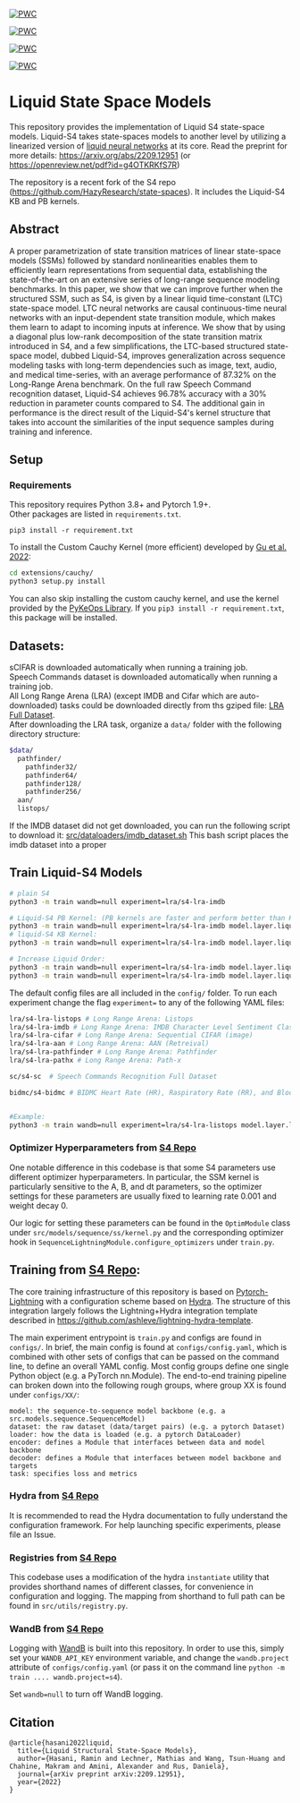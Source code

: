 	
[![PWC](https://img.shields.io/endpoint.svg?url=https://paperswithcode.com/badge/liquid-structural-state-space-models/spo2-estimation-on-bidmc)](https://paperswithcode.com/sota/spo2-estimation-on-bidmc?p=liquid-structural-state-space-models)

[![PWC](https://img.shields.io/endpoint.svg?url=https://paperswithcode.com/badge/liquid-structural-state-space-models/heart-rate-estimation-on-bidmc)](https://paperswithcode.com/sota/heart-rate-estimation-on-bidmc?p=liquid-structural-state-space-models)

[![PWC](https://img.shields.io/endpoint.svg?url=https://paperswithcode.com/badge/liquid-structural-state-space-models/speech-recognition-on-speech-commands-2)](https://paperswithcode.com/sota/speech-recognition-on-speech-commands-2?p=liquid-structural-state-space-models)

[![PWC](https://img.shields.io/endpoint.svg?url=https://paperswithcode.com/badge/liquid-structural-state-space-models/long-range-modeling-on-lra)](https://paperswithcode.com/sota/long-range-modeling-on-lra?p=liquid-structural-state-space-models)


# Liquid State Space Models 

This repository provides the implementation of Liquid S4 state-space models. Liquid-S4 takes state-spaces models to another level by utilizing a linearized version of [liquid neural networks](https://github.com/raminmh/liquid_time_constant_networks) at its core. Read the preprint for more details:
https://arxiv.org/abs/2209.12951 (or https://openreview.net/pdf?id=g4OTKRKfS7R)

The repository is a recent fork of the S4 repo (https://github.com/HazyResearch/state-spaces). It includes the Liquid-S4 KB and PB kernels.

## Abstract
A proper parametrization of state transition matrices of linear state-space models (SSMs) followed by standard nonlinearities enables them to efficiently learn representations from sequential data, establishing the state-of-the-art on an extensive series of long-range sequence modeling benchmarks. In this paper, we show that we can improve further when the structured SSM, such as S4, is given by a linear liquid time-constant (LTC) state-space model. LTC neural networks are causal continuous-time neural networks with an input-dependent state transition module, which makes them learn to adapt to incoming inputs at inference. We show that by using a diagonal plus low-rank decomposition of the state transition matrix introduced in S4, and a few simplifications, the LTC-based structured state-space model, dubbed Liquid-S4, improves generalization across sequence modeling tasks with long-term dependencies such as image, text, audio, and medical time-series, with an average performance of 87.32\% on the Long-Range Arena benchmark. On the full raw Speech Command recognition dataset, Liquid-S4 achieves 96.78\% accuracy with a 30\% reduction in parameter counts compared to S4. The additional gain in performance is the direct result of the Liquid-S4's kernel structure that takes into account the similarities of the input sequence samples during training and inference.

## Setup

### Requirements
This repository requires Python 3.8+ and Pytorch 1.9+.  
Other packages are listed in `requirements.txt`.

`pip3 install -r requirement.txt`

To install the Custom Cauchy Kernel (more efficient) developed by [Gu et al. 2022](https://github.com/HazyResearch/state-spaces):
```bash
cd extensions/cauchy/
python3 setup.py install
```

You can also skip installing the custom cauchy kernel, and use the kernel provided by the [PyKeOps Library](https://www.kernel-operations.io/keops/python/installation.html). If you `pip3 install -r requirement.txt`, this package will be installed. 

## Datasets:

sCIFAR is downloaded automatically when running a training job.  
Speech Commands dataset is downloaded automatically when running a training job.  
All Long Range Arena (LRA) (except IMDB and Cifar which are auto-downloaded) tasks could be downloaded directly from ths gziped file: [LRA Full Dataset](https://storage.googleapis.com/long-range-arena/lra_release.gz).  
After downloading the LRA task, organize a `data/` folder with the following directory structure:

```bash
$data/
  pathfinder/
    pathfinder32/
    pathfinder64/
    pathfinder128/
    pathfinder256/
  aan/
  listops/
```

If the IMDB dataset did not get downloaded, you can run the following script to download it: [src/dataloaders/imdb_dataset.sh](https://github.com/raminmh/liquid-s4/blob/main/src/dataloaders/imdb_dataset.sh) This bash script places the imdb dataset into a proper 

## Train Liquid-S4 Models

```bash
# plain S4
python3 -m train wandb=null experiment=lra/s4-lra-imdb

# Liquid-S4 PB Kernel: (PB kernels are faster and perform better than KB)
python3 -m train wandb=null experiment=lra/s4-lra-imdb model.layer.liquid_kernel=polyb
# liquid-S4 KB Kernel:
python3 -m train wandb=null experiment=lra/s4-lra-imdb model.layer.liquid_kernel=kb

# Increase Liquid Order:
python3 -m train wandb=null experiment=lra/s4-lra-imdb model.layer.liquid_kernel=polyb model.layer.liquid_degree=3
python3 -m train wandb=null experiment=lra/s4-lra-imdb model.layer.liquid_kernel=kb model.layer.liquid_degree=3

```


The default config files are all included in the `config/` folder. To run each experiment change the flag `experiment=` to any of the following YAML files:  

```bash
lra/s4-lra-listops # Long Range Arena: Listops
lra/s4-lra-imdb # Long Range Arena: IMDB Character Level Sentiment Classification (text)
lra/s4-lra-cifar # Long Range Arena: Sequential CIFAR (image)
lra/s4-lra-aan # Long Range Arena: AAN (Retreival)
lra/s4-lra-pathfinder # Long Range Arena: Pathfinder
lra/s4-lra-pathx # Long Range Arena: Path-x

sc/s4-sc  # Speech Commands Recognition Full Dataset

bidmc/s4-bidmc # BIDMC Heart Rate (HR), Raspiratory Rate (RR), and Blood Oxygen Saturation (SpO2)


#Example: 
python3 -m train wandb=null experiment=lra/s4-lra-listops model.layer.liquid_kernel=polyb model.layer.liquid_degree=2

```

### Optimizer Hyperparameters from [S4 Repo](https://github.com/HazyResearch/state-spaces)

One notable difference in this codebase is that some S4 parameters use different optimizer hyperparameters. In particular, the SSM kernel is particularly sensitive to the A, B, and dt parameters, so the optimizer settings for these parameters are usually fixed to learning rate 0.001 and weight decay 0.

Our logic for setting these parameters can be found in the `OptimModule` class under `src/models/sequence/ss/kernel.py` and the corresponding optimizer hook in `SequenceLightningModule.configure_optimizers` under `train.py`.

## Training from [S4 Repo](https://github.com/HazyResearch/state-spaces):

The core training infrastructure of this repository is based on [Pytorch-Lightning](https://pytorch-lightning.readthedocs.io/en/latest/) with a configuration scheme based on [Hydra](https://hydra.cc/docs/intro/).
The structure of this integration largely follows the Lightning+Hydra integration template described in https://github.com/ashleve/lightning-hydra-template.

The main experiment entrypoint is `train.py` and configs are found in `configs/`.
In brief, the main config is found at `configs/config.yaml`, which is combined with other sets of configs that can be passed on the command line, to define an overall YAML config.
Most config groups define one single Python object (e.g. a PyTorch nn.Module).
The end-to-end training pipeline can broken down into the following rough groups, where group XX is found under `configs/XX/`:
```
model: the sequence-to-sequence model backbone (e.g. a src.models.sequence.SequenceModel)
dataset: the raw dataset (data/target pairs) (e.g. a pytorch Dataset)
loader: how the data is loaded (e.g. a pytorch DataLoader)
encoder: defines a Module that interfaces between data and model backbone
decoder: defines a Module that interfaces between model backbone and targets
task: specifies loss and metrics
```

### Hydra from [S4 Repo](https://github.com/HazyResearch/state-spaces)

It is recommended to read the Hydra documentation to fully understand the configuration framework. For help launching specific experiments, please file an Issue.

### Registries from [S4 Repo](https://github.com/HazyResearch/state-spaces)

This codebase uses a modification of the hydra `instantiate` utility that provides shorthand names of different classes, for convenience in configuration and logging.
The mapping from shorthand to full path can be found in `src/utils/registry.py`.

### WandB from [S4 Repo](https://github.com/HazyResearch/state-spaces)

Logging with [WandB](https://wandb.ai/site) is built into this repository.
In order to use this, simply set your `WANDB_API_KEY` environment variable, and change the `wandb.project` attribute of `configs/config.yaml` (or pass it on the command line `python -m train .... wandb.project=s4`).

Set `wandb=null` to turn off WandB logging.


## Citation

```
@article{hasani2022liquid,
  title={Liquid Structural State-Space Models},
  author={Hasani, Ramin and Lechner, Mathias and Wang, Tsun-Huang and Chahine, Makram and Amini, Alexander and Rus, Daniela},
  journal={arXiv preprint arXiv:2209.12951},
  year={2022}
}

```

